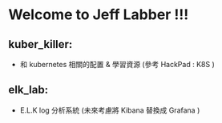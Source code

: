 # Welcome to Jeff Labber !!!

## kuber_killer:
  - 和 kubernetes 相關的配置 & 學習資源 (參考 HackPad : K8S )
  
## elk_lab:
  - E.L.K log 分析系統 (未來考慮將 Kibana 替換成 Grafana )
